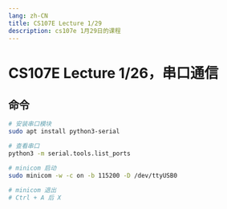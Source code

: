 ```yaml
---
lang: zh-CN
title: CS107E Lecture 1/29
description: cs107e 1月29日的课程
---
```


# CS107E Lecture 1/26，串口通信

## 命令

```bash
# 安装串口模块
sudo apt install python3-serial

# 查看串口
python3 -m serial.tools.list_ports

# minicom 启动
sudo minicom -w -c on -b 115200 -D /dev/ttyUSB0

# minicom 退出
# Ctrl + A 后 X

```